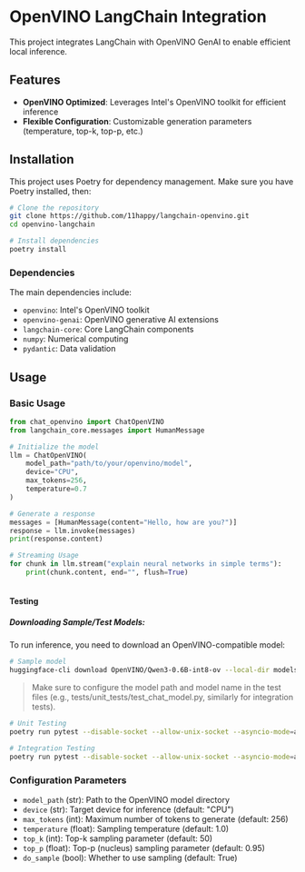 # OpenVINO LangChain Integration

This project integrates LangChain with OpenVINO GenAI to enable efficient local inference.

## Features

- **OpenVINO Optimized**: Leverages Intel's OpenVINO toolkit for efficient inference
- **Flexible Configuration**: Customizable generation parameters (temperature, top-k, top-p, etc.)

## Installation

This project uses Poetry for dependency management. Make sure you have Poetry installed, then:

```bash
# Clone the repository
git clone https://github.com/11happy/langchain-openvino.git
cd openvino-langchain

# Install dependencies
poetry install

```

### Dependencies

The main dependencies include:
- `openvino`: Intel's OpenVINO toolkit
- `openvino-genai`: OpenVINO generative AI extensions
- `langchain-core`: Core LangChain components
- `numpy`: Numerical computing
- `pydantic`: Data validation

## Usage

### Basic Usage

```python
from chat_openvino import ChatOpenVINO
from langchain_core.messages import HumanMessage

# Initialize the model
llm = ChatOpenVINO(
    model_path="path/to/your/openvino/model",
    device="CPU",
    max_tokens=256,
    temperature=0.7
)

# Generate a response
messages = [HumanMessage(content="Hello, how are you?")]
response = llm.invoke(messages)
print(response.content)

# Streaming Usage
for chunk in llm.stream("explain neural networks in simple terms"):
    print(chunk.content, end="", flush=True)
   
```

#### Testing
##### Downloading Sample/Test Models:
To run inference, you need to download an OpenVINO-compatible model:
```bash
# Sample model
huggingface-cli download OpenVINO/Qwen3-0.6B-int8-ov --local-dir models

```
> Make sure to configure the model path and model name in the test files
(e.g., tests/unit_tests/test_chat_model.py, similarly for integration tests).

```bash
# Unit Testing
poetry run pytest --disable-socket --allow-unix-socket --asyncio-mode=auto tests/unit_tests

# Integration Testing
poetry run pytest --disable-socket --allow-unix-socket --asyncio-mode=auto tests/integration_tests
```

### Configuration Parameters

- `model_path` (str): Path to the OpenVINO model directory
- `device` (str): Target device for inference (default: "CPU")
- `max_tokens` (int): Maximum number of tokens to generate (default: 256)
- `temperature` (float): Sampling temperature (default: 1.0)
- `top_k` (int): Top-k sampling parameter (default: 50)
- `top_p` (float): Top-p (nucleus) sampling parameter (default: 0.95)
- `do_sample` (bool): Whether to use sampling (default: True)

